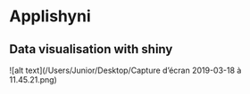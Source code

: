# Applishyni
## Data visualisation with shiny

![alt text](/Users/Junior/Desktop/Capture d’écran 2019-03-18 à 11.45.21.png)

